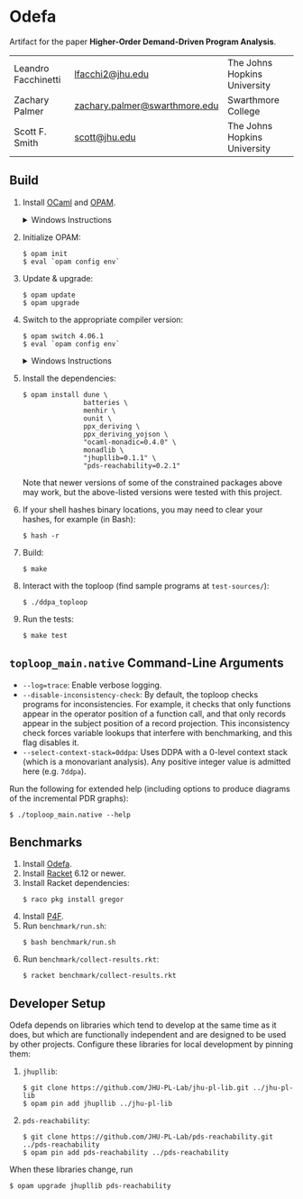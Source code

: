 Odefa
=====

Artifact for the paper **Higher-Order Demand-Driven Program Analysis**.

| | | |
|-|-|-|
| Leandro Facchinetti | <lfacchi2@jhu.edu> | The Johns Hopkins University |
| Zachary Palmer | <zachary.palmer@swarthmore.edu> | Swarthmore College |
| Scott F. Smith | <scott@jhu.edu> | The Johns Hopkins University |

Build
-----

1. Install [OCaml](https://ocaml.org/) and [OPAM](https://opam.ocaml.org/).

   <details>
   <summary>Windows Instructions</summary>

   Install [OCaml for Windows](http://fdopen.github.io/opam-repository-mingw/installation/), which includes the Cygwin shell with OCaml and OPAM preinstalled.

   </details>

2. Initialize OPAM:

   ```console
   $ opam init
   $ eval `opam config env`
   ```

3. Update & upgrade:

   ```console
   $ opam update
   $ opam upgrade
   ```

4. Switch to the appropriate compiler version:

   ```console
   $ opam switch 4.06.1
   $ eval `opam config env`
   ```

   <details>
   <summary>Windows Instructions</summary>

   Either

   ```console
   $ opam switch 4.06.1+mingw64
   $ eval `opam config env`
   ```

   or

   ```console
   $ opam switch 4.06.1+mingw32
   $ eval `opam config env`
   ```

   depending on the system.

   </details>

5. Install the dependencies:

   ```console
   $ opam install dune \
                  batteries \
                  menhir \
                  ounit \
                  ppx_deriving \
                  ppx_deriving_yojson \
                  "ocaml-monadic=0.4.0" \
                  monadlib \
                  "jhupllib=0.1.1" \
                  "pds-reachability=0.2.1"
   ```

   Note that newer versions of some of the constrained packages above may work, but the above-listed versions were tested with this project.

6. If your shell hashes binary locations, you may need to clear your hashes, for example (in Bash):

   ```console
   $ hash -r
   ```

7. Build:

   ```console
   $ make
   ```

8. Interact with the toploop (find sample programs at `test-sources/`):

   ```console
   $ ./ddpa_toploop
   ```

9. Run the tests:

   ```console
   $ make test
   ```

`toploop_main.native` Command-Line Arguments
--------------------------------------------

- `--log=trace`: Enable verbose logging.
- `--disable-inconsistency-check`: By default, the toploop checks programs for inconsistencies. For example, it checks that only functions appear in the operator position of a function call, and that only records appear in the subject position of a record projection. This inconsistency check forces variable lookups that interfere with benchmarking, and this flag disables it.
- `--select-context-stack=0ddpa`: Uses DDPA with a 0-level context stack (which is a monovariant analysis). Any positive integer value is admitted here (e.g. `7ddpa`).

Run the following for extended help (including options to produce diagrams of the incremental PDR graphs):

```console
$ ./toploop_main.native --help
```

Benchmarks
----------

1. Install [Odefa](#build).
2. Install [Racket](https://racket-lang.org) 6.12 or newer.
3. Install Racket dependencies:
   ```console
   $ raco pkg install gregor
   ```
4. Install [P4F](https://bitbucket.org/ucombinator/p4f-prototype).
5. Run `benchmark/run.sh`:
   ```console
   $ bash benchmark/run.sh
   ```
6. Run `benchmark/collect-results.rkt`:
   ```console
   $ racket benchmark/collect-results.rkt
   ```

Developer Setup
---------------

Odefa depends on libraries which tend to develop at the same time as it does, but which are functionally independent and are designed to be used by other projects. Configure these libraries for local development by pinning them:

1. `jhupllib`:

   ```console
   $ git clone https://github.com/JHU-PL-Lab/jhu-pl-lib.git ../jhu-pl-lib
   $ opam pin add jhupllib ../jhu-pl-lib
   ```

2. `pds-reachability`:

   ```console
   $ git clone https://github.com/JHU-PL-Lab/pds-reachability.git ../pds-reachability
   $ opam pin add pds-reachability ../pds-reachability
   ```

When these libraries change, run

   ```console
   $ opam upgrade jhupllib pds-reachability
   ```
